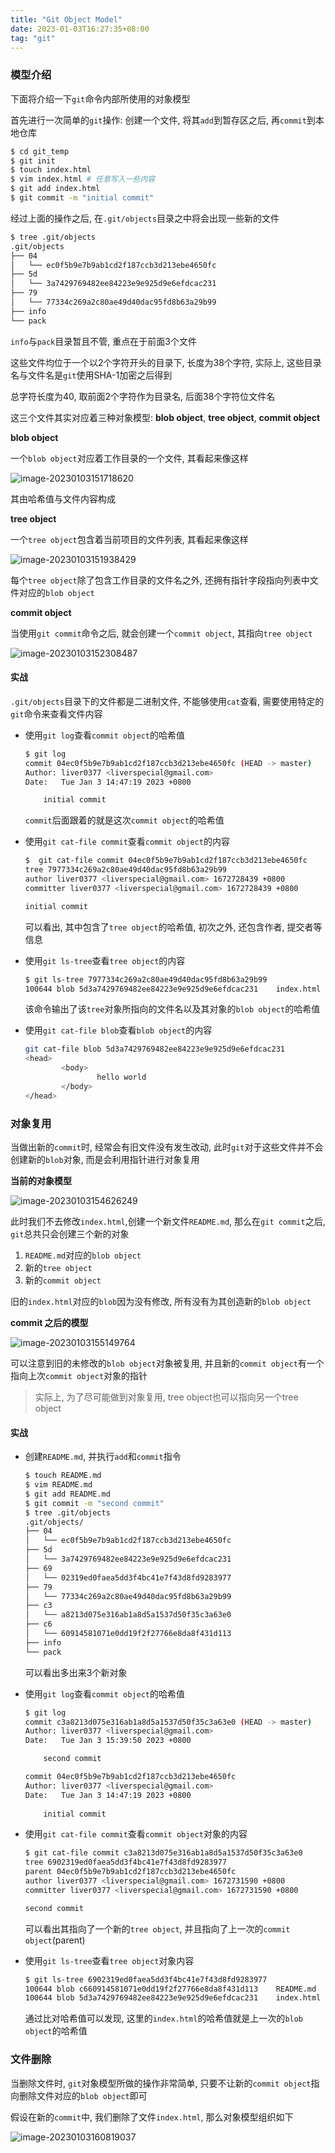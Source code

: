 ```yaml
---
title: "Git Object Model"
date: 2023-01-03T16:27:35+08:00
tag: "git"
---
```


### 模型介绍

下面将介绍一下`git`命令内部所使用的对象模型



首先进行一次简单的`git`操作: 创建一个文件, 将其`add`到暂存区之后, 再`commit`到本地仓库

```sh
$ cd git_temp
$ git init
$ touch index.html
$ vim index.html # 任意写入一些内容
$ git add index.html
$ git commit -m "initial commit"
```



经过上面的操作之后, 在`.git/objects`目录之中将会出现一些新的文件

```sh 
$ tree .git/objects
.git/objects
├── 04
│   └── ec0f5b9e7b9ab1cd2f187ccb3d213ebe4650fc
├── 5d
│   └── 3a7429769482ee84223e9e925d9e6efdcac231
├── 79
│   └── 77334c269a2c80ae49d40dac95fd8b63a29b99
├── info
└── pack
```

`info`与`pack`目录暂且不管, 重点在于前面3个文件

这些文件均位于一个以2个字符开头的目录下, 长度为38个字符, 实际上, 这些目录名与文件名是`git`使用SHA-1加密之后得到

总字符长度为40, 取前面2个字符作为目录名, 后面38个字符位文件名

这三个文件其实对应着三种对象模型: **blob object**, **tree object**, **commit object**



**blob object**

一个`blob object`对应着工作目录的一个文件, 其看起来像这样

![image-20230103151718620](/image-20230103151718620.png)

其由哈希值与文件内容构成



**tree object**

一个`tree object`包含着当前项目的文件列表, 其看起来像这样

![image-20230103151938429](/image-20230103151938429.png)

每个`tree object`除了包含工作目录的文件名之外, 还拥有指针字段指向列表中文件对应的`blob object`



**commit object**

当使用`git commit`命令之后, 就会创建一个`commit object`, 其指向`tree object`

![image-20230103152308487](/image-20230103152308487.png)



#### 实战

`.git/objects`目录下的文件都是二进制文件, 不能够使用`cat`查看, 需要使用特定的`git`命令来查看文件内容

- 使用`git log`查看`commit object`的哈希值

  ```sh
  $ git log
  commit 04ec0f5b9e7b9ab1cd2f187ccb3d213ebe4650fc (HEAD -> master)
  Author: liver0377 <liverspecial@gmail.com>
  Date:   Tue Jan 3 14:47:19 2023 +0800
  
      initial commit
  ```

  `commit`后面跟着的就是这次`commit object`的哈希值

- 使用`git cat-file commit`查看`commit object`的内容

  ```sh
  $  git cat-file commit 04ec0f5b9e7b9ab1cd2f187ccb3d213ebe4650fc
  tree 7977334c269a2c80ae49d40dac95fd8b63a29b99
  author liver0377 <liverspecial@gmail.com> 1672728439 +0800
  committer liver0377 <liverspecial@gmail.com> 1672728439 +0800
  
  initial commit
  ```

  可以看出, 其中包含了`tree object`的哈希值, 初次之外, 还包含作者, 提交者等信息

- 使用`git ls-tree`查看`tree object`的内容

  ```sh
  $ git ls-tree 7977334c269a2c80ae49d40dac95fd8b63a29b99
  100644 blob 5d3a7429769482ee84223e9e925d9e6efdcac231    index.html
  ```

  该命令输出了该`tree`对象所指向的文件名以及其对象的`blob object`的哈希值

- 使用`git cat-file blob`查看`blob object`的内容

  ```sh
  git cat-file blob 5d3a7429769482ee84223e9e925d9e6efdcac231
  <head>
          <body>
                  hello world
          </body>
  </head>
  ```



### 对象复用

当做出新的`commit`时, 经常会有旧文件没有发生改动, 此时`git`对于这些文件并不会创建新的`blob`对象, 而是会利用指针进行对象复用



**当前的对象模型**

![image-20230103154626249](/image-20230103154626249.png)

此时我们不去修改`index.html`,创建一个新文件`README.md`, 那么在`git commit`之后, `git`总共只会创建三个新的对象

1. `README.md`对应的`blob object`
2. 新的`tree object`
3. 新的`commit object`

旧的`index.html`对应的`blob`因为没有修改, 所有没有为其创造新的`blob object`



**commit 之后的模型**

![image-20230103155149764](/image-20230103155149764.png)

可以注意到旧的未修改的`blob object`对象被复用, 并且新的`commit object`有一个指向上次`commit object`对象的指针



> 实际上, 为了尽可能做到对象复用, tree object也可以指向另一个tree object



#### 实战

- 创建`README.md`, 并执行`add`和`commit`指令

  ```sh
  $ touch README.md
  $ vim README.md
  $ git add README.md
  $ git commit -m "second commit"
  $ tree .git/objects
  .git/objects/
  ├── 04
  │   └── ec0f5b9e7b9ab1cd2f187ccb3d213ebe4650fc
  ├── 5d
  │   └── 3a7429769482ee84223e9e925d9e6efdcac231
  ├── 69
  │   └── 02319ed0faea5dd3f4bc41e7f43d8fd9283977
  ├── 79
  │   └── 77334c269a2c80ae49d40dac95fd8b63a29b99
  ├── c3
  │   └── a8213d075e316ab1a8d5a1537d50f35c3a63e0
  ├── c6
  │   └── 60914581071e0dd19f2f27766e8da8f431d113
  ├── info
  └── pack
  ```

  可以看出多出来3个新对象

- 使用`git log`查看`commit object`的哈希值

  ```sh
  $ git log
  commit c3a8213d075e316ab1a8d5a1537d50f35c3a63e0 (HEAD -> master)
  Author: liver0377 <liverspecial@gmail.com>
  Date:   Tue Jan 3 15:39:50 2023 +0800
  
      second commit
  
  commit 04ec0f5b9e7b9ab1cd2f187ccb3d213ebe4650fc
  Author: liver0377 <liverspecial@gmail.com>
  Date:   Tue Jan 3 14:47:19 2023 +0800
      
      initial commit
  ```

- 使用`git cat-file commit`查看`commit object`对象的内容

  ```sh
  $ git cat-file commit c3a8213d075e316ab1a8d5a1537d50f35c3a63e0
  tree 6902319ed0faea5dd3f4bc41e7f43d8fd9283977
  parent 04ec0f5b9e7b9ab1cd2f187ccb3d213ebe4650fc
  author liver0377 <liverspecial@gmail.com> 1672731590 +0800
  committer liver0377 <liverspecial@gmail.com> 1672731590 +0800
  
  second commit
  ```

  可以看出其指向了一个新的`tree object`, 并且指向了上一次的`commit object`(parent)

- 使用`git ls-tree`查看`tree object`对象内容

  ```sh
  $ git ls-tree 6902319ed0faea5dd3f4bc41e7f43d8fd9283977
  100644 blob c660914581071e0dd19f2f27766e8da8f431d113    README.md
  100644 blob 5d3a7429769482ee84223e9e925d9e6efdcac231    index.html
  ```

  通过比对哈希值可以发现, 这里的`index.html`的哈希值就是上一次的`blob object`的哈希值





### 文件删除

当删除文件时, `git`对象模型所做的操作非常简单, 只要不让新的`commit object`指向删除文件对应的`blob object`即可



假设在新的`commit`中, 我们删除了文件`index.html`, 那么对象模型组织如下

![image-20230103160819037](/image-20230103160819037.png)





